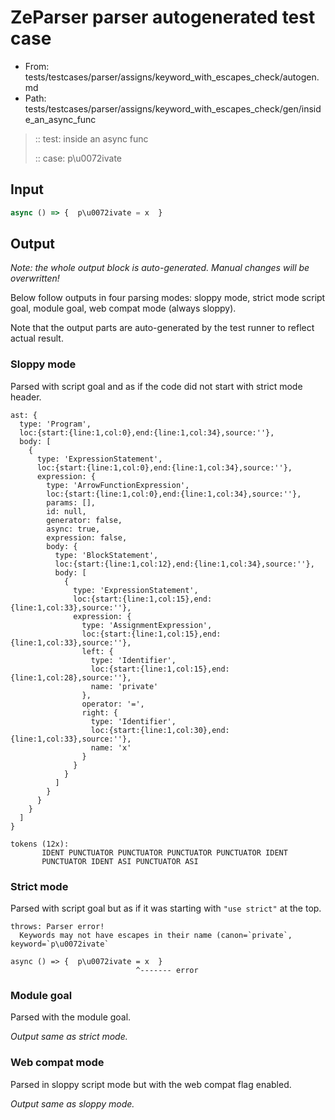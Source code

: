 # ZeParser parser autogenerated test case

- From: tests/testcases/parser/assigns/keyword_with_escapes_check/autogen.md
- Path: tests/testcases/parser/assigns/keyword_with_escapes_check/gen/inside_an_async_func

> :: test: inside an async func
>
> :: case: p\u0072ivate

## Input


`````js
async () => {  p\u0072ivate = x  }
`````

## Output

_Note: the whole output block is auto-generated. Manual changes will be overwritten!_

Below follow outputs in four parsing modes: sloppy mode, strict mode script goal, module goal, web compat mode (always sloppy).

Note that the output parts are auto-generated by the test runner to reflect actual result.

### Sloppy mode

Parsed with script goal and as if the code did not start with strict mode header.

`````
ast: {
  type: 'Program',
  loc:{start:{line:1,col:0},end:{line:1,col:34},source:''},
  body: [
    {
      type: 'ExpressionStatement',
      loc:{start:{line:1,col:0},end:{line:1,col:34},source:''},
      expression: {
        type: 'ArrowFunctionExpression',
        loc:{start:{line:1,col:0},end:{line:1,col:34},source:''},
        params: [],
        id: null,
        generator: false,
        async: true,
        expression: false,
        body: {
          type: 'BlockStatement',
          loc:{start:{line:1,col:12},end:{line:1,col:34},source:''},
          body: [
            {
              type: 'ExpressionStatement',
              loc:{start:{line:1,col:15},end:{line:1,col:33},source:''},
              expression: {
                type: 'AssignmentExpression',
                loc:{start:{line:1,col:15},end:{line:1,col:33},source:''},
                left: {
                  type: 'Identifier',
                  loc:{start:{line:1,col:15},end:{line:1,col:28},source:''},
                  name: 'private'
                },
                operator: '=',
                right: {
                  type: 'Identifier',
                  loc:{start:{line:1,col:30},end:{line:1,col:33},source:''},
                  name: 'x'
                }
              }
            }
          ]
        }
      }
    }
  ]
}

tokens (12x):
       IDENT PUNCTUATOR PUNCTUATOR PUNCTUATOR PUNCTUATOR IDENT
       PUNCTUATOR IDENT ASI PUNCTUATOR ASI
`````

### Strict mode

Parsed with script goal but as if it was starting with `"use strict"` at the top.

`````
throws: Parser error!
  Keywords may not have escapes in their name (canon=`private`, keyword=`p\u0072ivate`

async () => {  p\u0072ivate = x  }
                            ^------- error
`````


### Module goal

Parsed with the module goal.

_Output same as strict mode._

### Web compat mode

Parsed in sloppy script mode but with the web compat flag enabled.

_Output same as sloppy mode._
